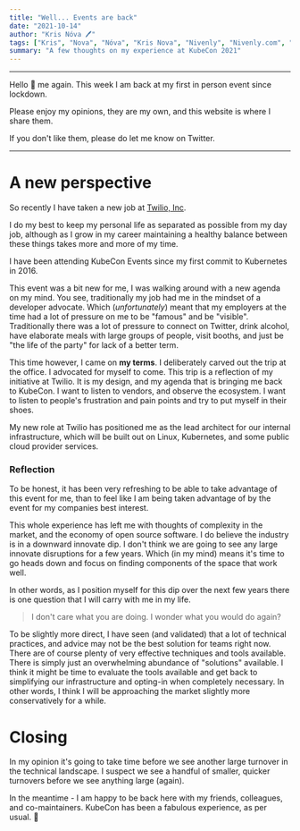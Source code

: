 ```yaml
---
title: "Well... Events are back"
date: "2021-10-14"
author: "Kris Nóva 🖊"
tags: ["Kris", "Nova", "Nóva", "Kris Nova", "Nivenly", "Nivenly.com", "Blog", "Writing", "Kubecon", "Reflection", "Linux Foundation", "2021", "Los Angeles", "Events"]
summary: "A few thoughts on my experience at KubeCon 2021"
---
```

---

Hello 🙂 me again. This week I am back at my first in person event since lockdown.

Please enjoy my opinions, they are my own, and this website is where I share them.

If you don't like them, please do let me know on Twitter.

---

# A new perspective

So recently I have taken a new job at [Twilio, Inc](https://twilio.com). 

I do my best to keep my personal life as separated as possible from my day job, although as I grow in my career maintaining a healthy balance between these things takes more and more of my time.

I have been attending KubeCon Events since my first commit to Kubernetes in 2016. 

This event was a bit new for me, I was walking around with a new agenda on my mind. You see, traditionally my job had me in the mindset of a developer advocate. Which (_unfortunately_) meant that my employers at the time had a lot of pressure on me to be "famous" and be "visible". Traditionally there was a lot of pressure to connect on Twitter, drink alcohol, have elaborate meals with large groups of people, visit booths, and just be "the life of the party" for lack of a better term. 

This time however, I came on **my terms**. I deliberately carved out the trip at the office. I advocated for myself to come. This trip is a reflection of my initiative at Twilio. It is my design, and my agenda that is bringing me back to KubeCon. I want to listen to vendors, and observe the ecosystem. I want to listen to people's frustration and pain points and try to put myself in their shoes. 

My new role at Twilio has positioned me as the lead architect for our internal infrastructure, which will be built out on Linux, Kubernetes, and some public cloud provider services. 

### Reflection

To be honest, it has been very refreshing to be able to take advantage of this event for me, than to feel like I am being taken advantage of by the event for my companies best interest. 

This whole experience has left me with thoughts of complexity in the market, and the economy of open source software. I do believe the industry is in a downward innovate dip. I don't think we are going to see any large innovate disruptions for a few years. Which (in my mind) means it's time to go heads down and focus on finding components of the space that work well.

In other words, as I position myself for this dip over the next few years there is one question that I will carry with me in my life. 

 > I don't care what you are doing. I wonder what you would do again?
 
To be slightly more direct, I have seen (and validated) that a lot of technical practices, and advice may not be the best solution for teams right now. There are of course plenty of very effective techniques and tools available. There is simply just an overwhelming abundance of "solutions" available. I think it might be time to evaluate the tools available and get back to simplifying our infrastructure and opting-in when completely necessary. In other words, I think I will be approaching the market slightly more conservatively for a while. 

# Closing

In my opinion it's going to take time before we see another large turnover in the technical landscape. I suspect we see a handful of smaller, quicker turnovers before we see anything large (again).

In the meantime - I am happy to be back here with my friends, colleagues, and co-maintainers. KubeCon has been a fabulous experience, as per usual. 🙂


